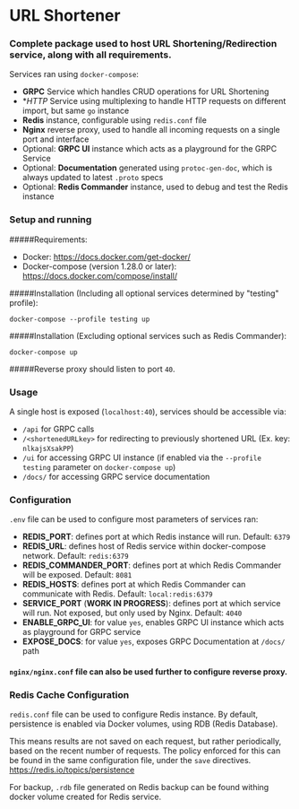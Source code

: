 # URL Shortener
### Complete package used to host URL Shortening/Redirection service, along with all requirements.

Services ran using `docker-compose`:

- **GRPC** Service which handles CRUD operations for URL Shortening
- **HTTP* Service using multiplexing to handle HTTP requests on different import, but same `go` instance
- **Redis** instance, configurable using `redis.conf` file
- **Nginx** reverse proxy, used to handle all incoming requests on a single port and interface
- Optional: **GRPC UI** instance which acts as a playground for the GRPC Service
- Optional: **Documentation** generated using `protoc-gen-doc`, which is always updated to latest `.proto` specs
- Optional: **Redis Commander** instance, used to debug and test the Redis instance

### Setup and running

#####Requirements:

- Docker: https://docs.docker.com/get-docker/
- Docker-compose (version 1.28.0 or later): https://docs.docker.com/compose/install/

#####Installation (Including all optional services determined by "testing" profile):
```
docker-compose --profile testing up
```

#####Installation (Excluding optional services such as Redis Commander):
```
docker-compose up
```

#####Reverse proxy should listen to port `40`.

### Usage

A single host is exposed (`localhost:40`), services should be accessible via:

- `/api` for GRPC calls
- `/<shortenedURLkey>` for redirecting to previously shortened URL (Ex. key: `nlkajsXsakPP`)
- `/ui` for accessing GRPC UI instance (if enabled via the `--profile testing` parameter on `docker-compose up`)
- `/docs/` for accessing GRPC service documentation

### Configuration

`.env` file can be used to configure most parameters of services ran:

- **REDIS_PORT**: defines port at which Redis instance will run. Default: `6379`
- **REDIS_URL**: defines host of Redis service within docker-compose network. Default: `redis:6379`
- **REDIS_COMMANDER_PORT**: defines port at which Redis Commander will be exposed. Default: `8081`
- **REDIS_HOSTS**: defines port at which Redis Commander can communicate with Redis. Default: `local:redis:6379`
- **SERVICE_PORT** (**WORK IN PROGRESS**): defines port at which service will run. Not exposed, but only used by Nginx. Default: `4040`
- **ENABLE_GRPC_UI**: for value `yes`, enables GRPC UI instance which acts as playground for GRPC service
- **EXPOSE_DOCS**: for value `yes`, exposes GRPC Documentation at `/docs/` path

#### `nginx/nginx.conf` file can also be used further to configure reverse proxy.

### Redis Cache Configuration

`redis.conf` file can be used to configure Redis instance.
By default, persistence is enabled via Docker volumes, using RDB (Redis Database).

This means results are not saved on each request, but rather periodically, based on the recent number of requests.
The policy enforced for this can be found in the same configuration file, under the `save` directives.
https://redis.io/topics/persistence

For backup, `.rdb` file generated on Redis backup can be found withing docker volume created for Redis service.








